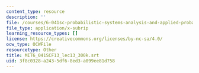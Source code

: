 ```yaml
---
content_type: resource
description: ''
file: /courses/6-041sc-probabilistic-systems-analysis-and-applied-probability-fall-2013/3f8c0328a2435df68ed3a099ee81d758_MIT6_041SCF13_lec13_300k.vtt
file_type: application/x-subrip
learning_resource_types: []
license: https://creativecommons.org/licenses/by-nc-sa/4.0/
ocw_type: OCWFile
resourcetype: Other
title: MIT6_041SCF13_lec13_300k.srt
uid: 3f8c0328-a243-5df6-8ed3-a099ee81d758
---
```

